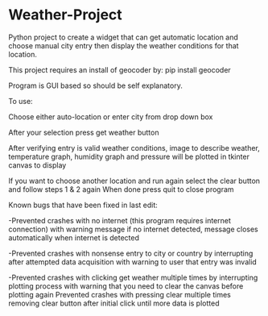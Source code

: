 # Weather-Project
Python project to create a widget that can get automatic location and choose manual city entry then display the weather conditions for that location.

This project requires an install of geocoder by:
pip install geocoder

Program is GUI based so should be self explanatory.


To use:

Choose either auto-location or enter city from drop down box

After your selection press get weather button

After verifying entry is valid weather conditions, image to describe weather, temperature graph, humidity graph and pressure will be plotted in tkinter canvas to display

If you want to choose another location and run again select the clear button and follow steps 1 & 2 again
When done press quit to close program


Known bugs that have been fixed in last edit:
  
  -Prevented crashes with no internet (this program requires internet connection) with warning message if no internet detected,            message closes automatically when internet is detected
  
  -Prevented crashes with nonsense entry to city or country by interrupting after attempted data acquisition with warning to user that entry was invalid
  
  -Prevented crashes with clicking get weather multiple times by interrupting plotting process with warning that you need to clear the canvas before plotting again
  Prevented crashes with pressing clear multiple times removing clear button after initial click until more data is plotted
